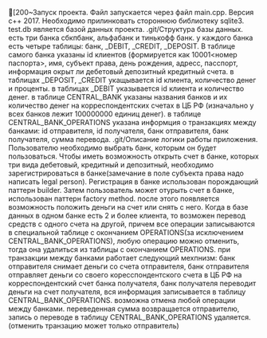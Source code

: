 [200~Запуск проекта.
Файл запускается через файл main.cpp. Версия c++ 2017. Необходимо прилинковать стороннюю библиотеку sqlite3. test.db является базой данных проекта.
.git/Структура базы данных.
есть три банка сбкпбанк, альфабанк и тинькофф банк. у каждого банка есть четыре таблицы: банк, _DEBIT, _CREDIT, _DEPOSIT. В таблице самого банка указаны id клиентов (формируется как 10001<номер паспорта>, имя, субъект права, день рождения, адресс, пасспорт, информация окрыт ли дебетовый депозитный кредитный счета. в таблицах _DEPOSIT, _CREDIT укащывается id клиента, количество денег и проценты. в таблицах _DEBIT указывается id клиента и количество денег. в таблице CENTRAL_BANK указаны названия банков и их количество денег на корреспондентских счетах в ЦБ РФ (изначально у всех банков лежит 100000000 единиц денег). в таблице CENTRAL_BANK_OPERATIONS указана информция о транзакциях между банками: id отправителя, id получателя, банк отправителя, банк получателя, сумма перевода.
.git/Описание логики работы приложения.
Пользователю необходимо выбрать банк, которым он будет пользоваться. Чтобы иметь возможность открыть счет в банке, которых три вида дебетовый, кредитный и депозитный, необходимо зарегистрироваться в банке(замечание в поле субъекта права надо написать legal person). Регистрация в банке использован порождающий паттерн builder. Затем пользователь может отурыть счет в банке, использован паттерн factory method. после этого появляется возможность положить деньги на счет или снять с него. Когда в базе данных в одном банке есть 2 и более клиента, то возможен перевод средств с одного счета на другой, причем все операции записываются в специальной таблице с окончанием OPERATIONS(за исключением CENTRAL_BANK_OPERATIONS), любую операцию можно отменить, тогда она удалиться из таблицы с окончанием OPERATIONS. при транзакции между банками работает следующий мехпнизм: банк отправителя снимает деньги со счета отправителя, банк отправителя отправляет деньги со своего коресспондентского счета в ЦБ РФ на корреспондентский счет банка получателя, банк получателя переводит деньги на счет получателя, вся информация записывается в таблицу CENTRAL_BANK_OPERATIONS. возможна отмена любой операции между банками. переведенная сумма возвращается отправителю, запись о переводе в таблицу CENTRAL_BANK_OPERATIONS удаляется.(отменить транзацию может только отправитель)
